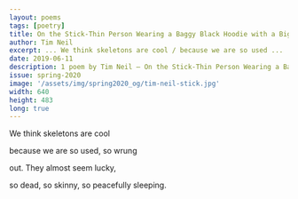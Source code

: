 ```yaml
---
layout: poems
tags: [poetry]
title: On the Stick-Thin Person Wearing a Baggy Black Hoodie with a Big-Ass Skull on the Back
author: Tim Neil
excerpt: ... We think skeletons are cool / because we are so used ...
date: 2019-06-11
description: 1 poem by Tim Neil – On the Stick-Thin Person Wearing a Baggy Black Hoodie with a Big-Ass Skull on the Back
issue: spring-2020
image: '/assets/img/spring2020_og/tim-neil-stick.jpg'
width: 640
height: 483
long: true
---
```


<div class="stanza">
<p class="poemline">We think skeletons are cool</p>
<p class="poemline">because we are so used, so wrung</p>
<p class="poemline">out. They almost seem lucky,</p>
<p class="poemline">so dead, so skinny, so peacefully sleeping.</p>
</div>

